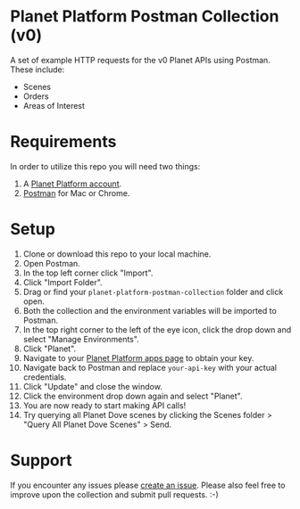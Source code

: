# Planet Platform Postman Collection (v0)

A set of example HTTP requests for the v0 Planet APIs using Postman. These include:

* Scenes
* Orders
* Areas of Interest

# Requirements

In order to utilize this repo you will need two things:

1. A [Planet Platform account](https://www.planet.com/markets/explorer-signup/).
2. [Postman](https://www.getpostman.com) for Mac or Chrome.

# Setup

1. Clone or download this repo to your local machine.
2. Open Postman.
3. In the top left corner click "Import".
4. Click "Import Folder".
5. Drag or find your ``planet-platform-postman-collection`` folder and click open.
6. Both the collection and the environment variables will be imported to Postman.
7. In the top right corner to the left of the eye icon, click the drop down and select "Manage Environments".
8. Click "Planet".
9. Navigate to your [Planet Platform apps page](https://www.planet.com/apps/) to obtain your key.
10. Navigate back to Postman and replace ``your-api-key`` with your actual credentials.
11. Click "Update" and close the window.
12. Click the environment drop down again and select "Planet".
13. You are now ready to start making API calls!
14. Try querying all Planet Dove scenes by clicking the Scenes folder > "Query All Planet Dove Scenes" > Send.

# Support

If you encounter any issues please [create an issue](https://github.com/kjbrazil/planet-platform-postman-collection/issues/new). Please also feel free to improve upon the collection and submit pull requests. :-)
